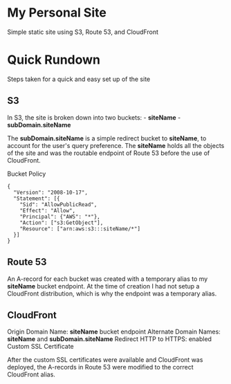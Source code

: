 # My Personal Site

Simple static site using S3, Route 53, and CloudFront


# Quick Rundown

Steps taken for a quick and easy set up of the site

## S3

In S3, the site is broken down into two buckets:
	- **siteName**
	- **subDomain.siteName**

The **subDomain.siteName** is a simple redirect bucket to **siteName**, to account for the user's query preference. The **siteName** holds all the objects of the site and was the routable endpoint of Route 53 before the use of CloudFront.

Bucket Policy

    {
	  "Version": "2008-10-17",
	  "Statement": [{
	    "Sid": "AllowPublicRead",
	    "Effect": "Allow",
	    "Principal": {"AWS": "*"},
	    "Action": ["s3:GetObject"],
	    "Resource": ["arn:aws:s3:::siteName/*"]
	  }]
    }


## Route 53

An A-record for each bucket was created with a temporary alias to my **siteName** bucket endpoint. At the time of creation I had not setup a CloudFront distribution, which is why the endpoint was a temporary alias.

## CloudFront

Origin Domain Name: **siteName** bucket endpoint
Alternate Domain Names: **siteName** and **subDomain.siteName**
Redirect HTTP to HTTPS: enabled
Custom SSL Certificate

After the custom SSL certificates were available and CloudFront was deployed, the A-records in Route 53 were modified to the correct CloudFront alias.
